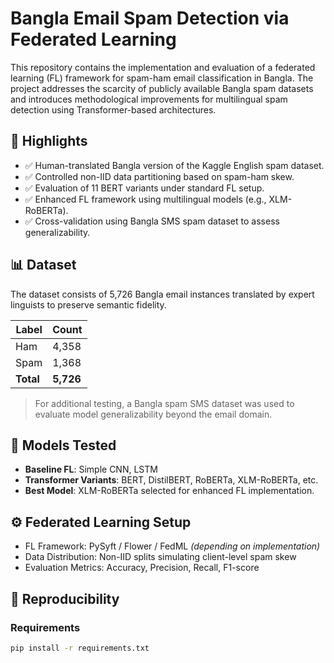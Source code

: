 # Bangla Email Spam Detection via Federated Learning

This repository contains the implementation and evaluation of a federated learning (FL) framework for spam-ham email classification in Bangla. The project addresses the scarcity of publicly available Bangla spam datasets and introduces methodological improvements for multilingual spam detection using Transformer-based architectures.

## 📌 Highlights

- ✅ Human-translated Bangla version of the Kaggle English spam dataset.
- ✅ Controlled non-IID data partitioning based on spam-ham skew.
- ✅ Evaluation of 11 BERT variants under standard FL setup.
- ✅ Enhanced FL framework using multilingual models (e.g., XLM-RoBERTa).
- ✅ Cross-validation using Bangla SMS spam dataset to assess generalizability.

## 📊 Dataset

The dataset consists of 5,726 Bangla email instances translated by expert linguists to preserve semantic fidelity.

| Label | Count  |
|-------|--------|
| Ham   | 4,358  |
| Spam  | 1,368  |
| **Total** | **5,726**  |

> For additional testing, a Bangla spam SMS dataset was used to evaluate model generalizability beyond the email domain.

## 🧠 Models Tested

- **Baseline FL**: Simple CNN, LSTM
- **Transformer Variants**: BERT, DistilBERT, RoBERTa, XLM-RoBERTa, etc.
- **Best Model**: XLM-RoBERTa selected for enhanced FL implementation.

## ⚙️ Federated Learning Setup

- FL Framework: PySyft / Flower / FedML *(depending on implementation)*
- Data Distribution: Non-IID splits simulating client-level spam skew
- Evaluation Metrics: Accuracy, Precision, Recall, F1-score

## 🧪 Reproducibility

### Requirements
```bash
pip install -r requirements.txt
